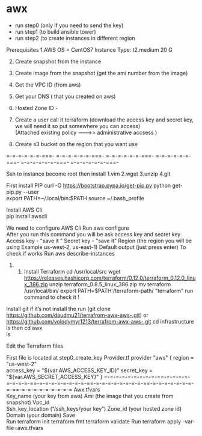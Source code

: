 # awx
* run step0  (only if you need to send the key) 
* run step1 (to build ansible tower)
* run step2 (to create instances in different region




Prerequisites 
1.AWS 
  OS = CentOS7 
  Instance Type: t2.medium  20 G

2. Create snapshot from the instance 
3. Create image from the snapshot (get the ami number from the image) 
4. Get the VPC ID (from aws) 
5. Get your DNS ( that you created on aws) 
6. Hosted Zone ID  - 

7. Create a user call it terraform (download the access key and secret key, we will need it so put somewhere you can access)  
(Attached existing policy --->> administrative accsess
)
8. Create s3 bucket on the region that you want use 
 
 =-=-=-=-=-=-===- =-=-=-=-=-=-===- =-=-=-=-=-=-===- =-=-=-=-=-=-===- =-=-=-=-=-=-===- =-=-=-=-=-=-===-
 
Ssh to instance become root then install 
1.vim
2.wget
3.unzip
4.git 
 
First install PIP 
curl -O https://bootstrap.pypa.io/get-pip.py python get-pip.py --user  
export PATH=~/.local/bin:$PATH source ~/.bash_profile  
 
Install AWS Cli  
pip install awscli 
 
We need to configure AWS Cli 
Run  aws configure  
After you run this command you will be ask  access key and secret key  
Access key - "save it "
Secret key  - "save it"
Region (the region you will be using Example us-west-2, us-east-1) 
Default output (just press enter) 
To check if works 
Run aws describe-instances 

1. 1. Install Terraform
       cd /usr/local/src
       wget https://releases.hashicorp.com/terraform/0.12.0/terraform_0.12.0_linux_386.zip
       unzip terraform_0.8.5_linux_386.zip
        mv terraform /usr/local/bin/
        export PATH=$PATH:/terraform-path/
        "terraform" run command to check it ! 

 
Install git if it’s not install the run (git clone https://github.com/daudmu21/terrafrom-awx-aws-.git) 
or https://github.com/volodymyr1213/terrafrom-awx-aws-.git
 cd infrastructure  
 ls   then cd awx   
 ls   
 
Edit the Terraform files 

First file is located at step0_create_key 
Provider.tf 
provider "aws" { 
  region     = "us-west-2"   
  access_key = "${var.AWS_ACCESS_KEY_ID}" 
  secret_key = "${var.AWS_SECRET_ACCESS_KEY}" 
}
=-=-=-=-=-=-=-=-=-==-=-=-=-=-=-=-=-=-==-=-=-=-=-=-=-=-=-==-=-=-=-=-=-=-=-=-==-=-=-=-=-=-=-=-=-==-=-=-=-=-=-=-=-=-=
Awx.tfvars  
Key_name (your key from aws) 
Ami (the image that you create from snapshot) 
Vpc_id  
Ssh_key_location (“/ssh_keys/your key”) 
Zone_id (your hosted zone id) 
Domain (your domain) 
Save  
Run terraform init 
terraform fmt 
terraform validate 
Run terraform apply -var-file=awx.tfvars
